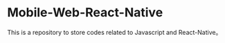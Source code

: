 # Mobile-Web-React-Native
This is a repository to store codes related to Javascript and React-Native。
